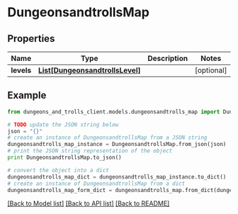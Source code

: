# DungeonsandtrollsMap


## Properties
Name | Type | Description | Notes
------------ | ------------- | ------------- | -------------
**levels** | [**List[DungeonsandtrollsLevel]**](DungeonsandtrollsLevel.md) |  | [optional] 

## Example

```python
from dungeons_and_trolls_client.models.dungeonsandtrolls_map import DungeonsandtrollsMap

# TODO update the JSON string below
json = "{}"
# create an instance of DungeonsandtrollsMap from a JSON string
dungeonsandtrolls_map_instance = DungeonsandtrollsMap.from_json(json)
# print the JSON string representation of the object
print DungeonsandtrollsMap.to_json()

# convert the object into a dict
dungeonsandtrolls_map_dict = dungeonsandtrolls_map_instance.to_dict()
# create an instance of DungeonsandtrollsMap from a dict
dungeonsandtrolls_map_form_dict = dungeonsandtrolls_map.from_dict(dungeonsandtrolls_map_dict)
```
[[Back to Model list]](../README.md#documentation-for-models) [[Back to API list]](../README.md#documentation-for-api-endpoints) [[Back to README]](../README.md)


